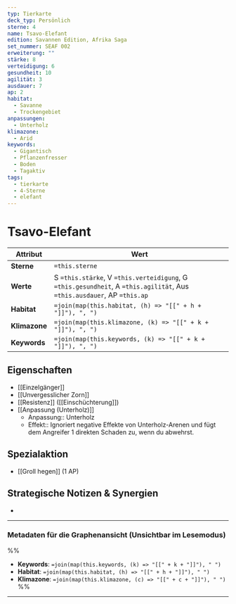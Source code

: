 ```yaml
---
typ: Tierkarte
deck_typ: Persönlich
sterne: 4
name: Tsavo-Elefant
edition: Savannen Edition, Afrika Saga
set_nummer: SEAF 002
erweiterung: ""
stärke: 8
verteidigung: 6
gesundheit: 10
agilität: 3
ausdauer: 7
ap: 2
habitat:
  - Savanne
  - Trockengebiet
anpassungen:
  - Unterholz
klimazone:
  - Arid
keywords:
  - Gigantisch
  - Pflanzenfresser
  - Boden
  - Tagaktiv
tags:
  - tierkarte
  - 4-Sterne
  - elefant
---
```


# Tsavo-Elefant

| Attribut | Wert |
|---|---|
| **Sterne** | `=this.sterne` |
| **Werte** | S `=this.stärke`, V `=this.verteidigung`, G `=this.gesundheit`, A `=this.agilität`, Aus `=this.ausdauer`, AP `=this.ap` |
| **Habitat** | `=join(map(this.habitat, (h) => "[[" + h + "]]"), ", ")` |
| **Klimazone**| `=join(map(this.klimazone, (k) => "[[" + k + "]]"), ", ")` |
| **Keywords** | `=join(map(this.keywords, (k) => "[[" + k + "]]"), ", ")` |

## Eigenschaften

- [[Einzelgänger]]
- [[Unvergesslicher Zorn]]
- [[Resistenz]] ([[Einschüchterung]])
- [[Anpassung (Unterholz)]]
	- Anpassung:: Unterholz
	- Effekt:: Ignoriert negative Effekte von Unterholz-Arenen und fügt dem Angreifer 1 direkten Schaden zu, wenn du abwehrst.

## Spezialaktion

- [[Groll hegen]] (1 AP)

## Strategische Notizen & Synergien

-

---
### Metadaten für die Graphenansicht (Unsichtbar im Lesemodus)
%%
- **Keywords**: `=join(map(this.keywords, (k) => "[[" + k + "]]"), " ")`
- **Habitat**: `=join(map(this.habitat, (h) => "[[" + h + "]]"), " ")`
- **Klimazone**: `=join(map(this.klimazone, (c) => "[[" + c + "]]"), " ")`
%%
---